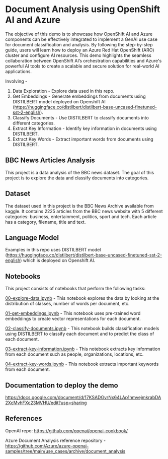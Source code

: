 # Document Analysis using OpenShift AI and Azure
The objective of this demo is to showcase how OpenShift AI and Azure components can be effectively integrated to implement a GenAI use case for document classification and analysis. By following the step-by-step guide, users will learn how to deploy an Azure Red Hat OpenShift (ARO) cluster and configure AI resources. This demo highlights the seamless collaboration between OpenShift AI’s orchestration capabilities and Azure's powerful AI tools to create a scalable and secure solution for real-world AI applications.

Involving - 
1. Data Exploration - Explore data used in this repo.
2. Get Embeddings - Generate embeddings from documents using DISTILBERT model deployed on Openshift AI (https://huggingface.co/distilbert/distilbert-base-uncased-finetuned-sst-2-english).
3. Classify Documents - Use DISTILBERT to classify documents into different categories.
4. Extract Key Information - Identify key information in documents using DISTILBERT.
5. Extract Key Words - Extract important words from documents using DISTILBERT.

## BBC News Articles Analysis
This project is a data analysis of the BBC news dataset. The goal of this project is to explore the data and classify documents into categories.

## Dataset
The dataset used in this project is the BBC News Archive available from kaggle. It contains 2225 articles from the BBC news website with 5 different categories: business, entertainment, politics, sport and tech. Each article has a category, filename, title and text.

## Language Model
Examples in this repo uses DISTILBERT model (https://huggingface.co/distilbert/distilbert-base-uncased-finetuned-sst-2-english) which is deployed on Openshift AI.

## Notebooks
This project consists of notebooks that perform the following tasks:

[00-explore-data.ipynb](https://github.com/RHEcosystemAppEng/genai-document-analysis/blob/main/notebooks/00-explore-data.ipynb) - This notebook explores the data by looking at the distribution of classes, number of words per document, etc.

[01-get-embeddings.ipynb](https://github.com/RHEcosystemAppEng/genai-document-analysis/blob/main/notebooks/01-get-embeddings.ipynb) - This notebook uses pre-trained word embeddings to create vector representations for each document.

[02-classify-documents.ipynb](https://github.com/RHEcosystemAppEng/genai-document-analysis/blob/main/notebooks/02-classify-documents.ipynb) - This notebook builds classification models using DISTILBERT to classify each document and to predict the class of each document.

[03-extract-key-information.ipynb](https://github.com/RHEcosystemAppEng/genai-document-analysis/blob/main/notebooks/03-extract-key-information.ipynb) - This notebook extracts key information from each document such as people, organizations, locations, etc.

[04-extract-key-words.ipynb](https://github.com/RHEcosystemAppEng/genai-document-analysis/blob/main/notebooks/04-extract-key-words.ipynb) - This notebook extracts important keywords from each document.

## Documentation to deploy the demo
https://docs.google.com/document/d/17KSADGvrNx64LAp1hmvejmkrabDA2XcMvhFXc23MVHU/edit?usp=sharing

## References
OpenAI repo: https://github.com/openai/openai-cookbook/

Azure Document Analysis reference repository - https://github.com/Azure/azure-openai-samples/tree/main/use_cases/archive/document_analysis
